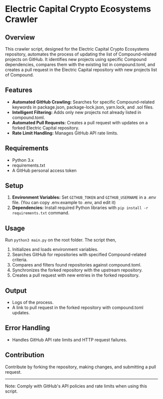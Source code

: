 # Electric Capital Crypto Ecosystems Crawler

## Overview

This crawler script, designed for the Electric Capital Crypto Ecosystems repository, automates the process of updating the list of Compound-related projects on GitHub. It identifies new projects using specific Compound dependencies, compares them with the existing list in compound.toml, and creates a pull request in the Electric Capital repository with new projects list of Compound.

## Features

- **Automated GitHub Crawling:** Searches for specific Compound-related keywords in package.json, package-lock.json, yarn.lock, and .sol files.
- **Intelligent Filtering:** Adds only new projects not already listed in compound.toml.
- **Automated Pull Requests:** Creates a pull request with updates on a forked Electric Capital repository.
- **Rate Limit Handling:** Manages GitHub API rate limits.

## Requirements

- Python 3.x
- requirements.txt
- A GitHub personal access token

## Setup

1. **Environment Variables:** Set ```GITHUB_TOKEN``` and ```GITHUB_USERNAME``` in a .env file. (You can copy .env.example to .env, and edit it)
2. **Dependencies:** Install required Python libraries with ```pip install -r requirements.txt``` command.

## Usage

Run ```python3 main.py``` on the root folder. The script then,

1. Initializes and loads environment variables.
2. Searches GitHub for repositories with specified Compound-related criteria.
3. Compares and filters found repositories against compound.toml.
4. Synchronizes the forked repository with the upstream repository.
5. Creates a pull request with new entries in the forked repository.

## Output

- Logs of the process.
- A link to pull request in the forked repository with compound.toml updates.

## Error Handling

- Handles GitHub API rate limits and HTTP request failures.

## Contribution

Contribute by forking the repository, making changes, and submitting a pull request.

---

Note: Comply with GitHub's API policies and rate limits when using this script.
